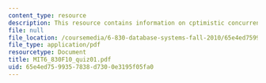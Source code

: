 ```yaml
---
content_type: resource
description: This resource contains information on cptimistic concurrency control.
file: null
file_location: /coursemedia/6-830-database-systems-fall-2010/65e4ed7599357838d7300e3195f05fa0_MIT6_830F10_quiz01.pdf
file_type: application/pdf
resourcetype: Document
title: MIT6_830F10_quiz01.pdf
uid: 65e4ed75-9935-7838-d730-0e3195f05fa0
---
```

